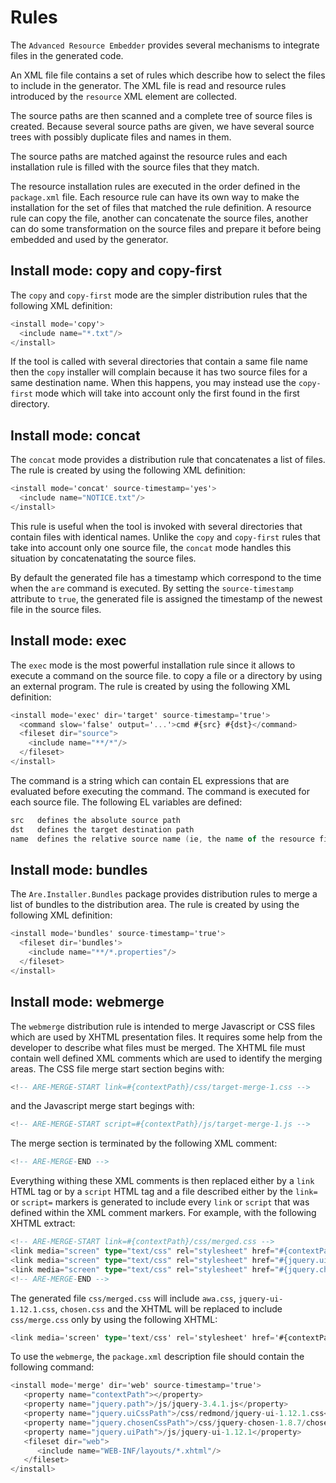 # Rules
The `Advanced Resource Embedder` provides several mechanisms to integrate
files in the generated code.

An XML file file contains a set of rules which describe how to select the
files to include in the generator.  The XML file is read and resource rules
introduced by the `resource` XML element are collected.

The source paths are then scanned and a complete tree of source files is created.
Because several source paths are given, we have several source trees with possibly
duplicate files and names in them.

The source paths are matched against the resource rules and each installation rule
is filled with the source files that they match.

The resource installation rules are executed in the order defined
in the `package.xml` file.  Each resource rule can have its own way to make
the installation for the set of files that matched the rule definition.
A resource rule can copy the file, another can concatenate the source files,
another can do some transformation on the source files and prepare it before being
embedded and used by the generator.

## Install mode: copy and copy-first
The `copy` and `copy-first` mode are the simpler distribution rules that
the following XML definition:

```Ada
<install mode='copy'>
  <include name="*.txt"/>
</install>
```

If the tool is called with several directories that contain a same file name
then the `copy` installer will complain because it has two source files for
a same destination name.  When this happens, you may instead use the `copy-first`
mode which will take into account only the first found in the first directory.

## Install mode: concat
The `concat` mode provides a distribution rule that concatenates a list of
files.  The rule is created by using the following XML definition:

```Ada
<install mode='concat' source-timestamp='yes'>
  <include name="NOTICE.txt"/>
</install>
```

This rule is useful when the tool is invoked with several directories that
contain files with identical names.  Unlike the `copy` and `copy-first`
rules that take into account only one source file, the `concat` mode handles
this situation by concatenatating the source files.

By default the generated file has a timestamp which correspond to the time
when the `are` command is executed.  By setting the `source-timestamp`
attribute to `true`, the generated file is assigned the timestamp of the
newest file in the source files.

## Install mode: exec
The `exec` mode is the most powerful installation rule since it allows
to execute a command on the source file.
to copy a file or a directory by using an external program.  The rule is
created by using the following XML definition:

```Ada
<install mode='exec' dir='target' source-timestamp='true'>
  <command slow='false' output='...'>cmd #{src} #{dst}</command>
  <fileset dir="source">
    <include name="**/*"/>
  </fileset>
</install>
```

The command is a string which can contain EL expressions that are
evaluated before executing the command.  The command is executed for
each source file.  The following EL variables are defined:

```Ada
src   defines the absolute source path
dst   defines the target destination path
name  defines the relative source name (ie, the name of the resource file)
```
## Install mode: bundles
The `Are.Installer.Bundles` package provides distribution rules
to merge a list of bundles to the distribution area.  The rule is
created by using the following XML definition:

```Ada
<install mode='bundles' source-timestamp='true'>
  <fileset dir='bundles'>
    <include name="**/*.properties"/>
  </fileset>
</install>
```
## Install mode: webmerge
The `webmerge` distribution rule is intended to merge Javascript or CSS files
which are used by XHTML presentation files.  It requires some help from the
developer to describe what files must be merged.  The XHTML file must contain
well defined XML comments which are used to identify the merging areas.
The CSS file merge start section begins with:

```Ada
<!-- ARE-MERGE-START link=#{contextPath}/css/target-merge-1.css -->
```

and the Javascript merge start begings with:

```Ada
<!-- ARE-MERGE-START script=#{contextPath}/js/target-merge-1.js -->
```

The merge section is terminated by the following XML comment:

```Ada
<!-- ARE-MERGE-END -->
```

Everything withing these XML comments is then replaced either by a `link`
HTML tag or by a `script` HTML tag and a file described either by the
`link=` or `script=` markers is generated to include every `link` or `script`
that was defined within the XML comment markers.  For example, with the following
XHTML extract:

```Ada
<!-- ARE-MERGE-START link=#{contextPath}/css/merged.css -->
<link media="screen" type="text/css" rel="stylesheet" href="#{contextPath}/css/awa.css"/>
<link media="screen" type="text/css" rel="stylesheet" href="#{jquery.uiCssPath}"/>
<link media="screen" type="text/css" rel="stylesheet" href="#{jquery.chosenCssPath}"/>
<!-- ARE-MERGE-END -->
```

The generated file `css/merged.css` will include `awa.css`, `jquery-ui-1.12.1.css`,
`chosen.css` and the XHTML will be replaced to include `css/merge.css` only
by using the following XHTML:

```Ada
<link media='screen' type='text/css' rel='stylesheet' href='#{contextPath}/css/merged.css'/>
```

To use the `webmerge`, the `package.xml` description file should contain
the following command:

```Ada
<install mode='merge' dir='web' source-timestamp='true'>
   <property name="contextPath"></property>
   <property name="jquery.path">/js/jquery-3.4.1.js</property>
   <property name="jquery.uiCssPath">/css/redmond/jquery-ui-1.12.1.css</property>
   <property name="jquery.chosenCssPath">/css/jquery-chosen-1.8.7/chosen.css</property>
   <property name="jquery.uiPath">/js/jquery-ui-1.12.1</property>
   <fileset dir="web">
      <include name="WEB-INF/layouts/*.xhtml"/>
   </fileset>
</install>
```

